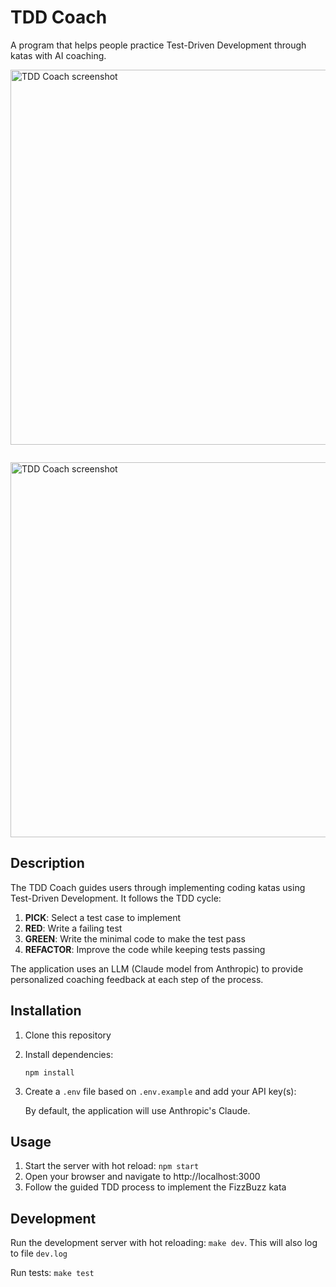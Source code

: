 # TDD Coach

A program that helps people practice Test-Driven Development through katas with AI coaching.

  <img src="./docs/tdd%20coach%203.png" alt="TDD Coach screenshot" width="600" style="padding-bottom: 2em;">

  <img src="./docs/tdd-coach%206.png" alt="TDD Coach screenshot" width="600">

## Description

The TDD Coach guides users through implementing coding katas using Test-Driven Development. It follows the TDD cycle:

1. **PICK**: Select a test case to implement
2. **RED**: Write a failing test
3. **GREEN**: Write the minimal code to make the test pass
4. **REFACTOR**: Improve the code while keeping tests passing

The application uses an LLM (Claude model from Anthropic) to provide personalized coaching feedback at each step of the process.

## Installation

1. Clone this repository
2. Install dependencies:
   ```
   npm install
   ```
3. Create a `.env` file based on `.env.example` and add your API key(s):
   
   By default, the application will use Anthropic's Claude.

## Usage

1. Start the server with hot reload: `npm start`
2. Open your browser and navigate to http://localhost:3000
3. Follow the guided TDD process to implement the FizzBuzz kata


## Development

Run the development server with hot reloading: `make dev`. 
This will also log to file `dev.log`

Run tests: `make test`
